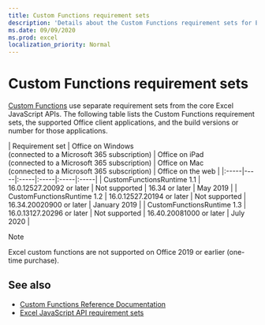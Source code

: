 ```yaml
---
title: Custom Functions requirement sets
description: 'Details about the Custom Functions requirement sets for Excel JavaScript API.'
ms.date: 09/09/2020
ms.prod: excel
localization_priority: Normal
---
```


# Custom Functions requirement sets

[Custom Functions](./custom-functions-overview.md) use separate requirement sets from the core Excel JavaScript APIs. The following table lists the Custom Functions requirement sets, the supported Office client applications, and the build versions or number for those applications.

|  Requirement set  |  Office on Windows<br>(connected to a Microsoft 365 subscription)  |  Office on iPad<br>(connected to a Microsoft 365 subscription)  |  Office on Mac<br>(connected to a Microsoft 365 subscription)  | Office on the web |
|:-----|-----|:-----|:-----|:-----|:-----|
| CustomFunctionsRuntime 1.1 | 16.0.12527.20092 or later | Not supported | 16.34 or later | May 2019 |
| CustomFunctionsRuntime 1.2 | 16.0.12527.20194 or later | Not supported | 16.34.20020900 or later | January 2019 |
| CustomFunctionsRuntime 1.3 | 16.0.13127.20296 or later | Not supported | 16.40.20081000 or later | July 2020 |

> [!NOTE]
> Excel custom functions are not supported on Office 2019 or earlier (one-time purchase).

## See also

- [Custom Functions Reference Documentation](/javascript/api/custom-functions-runtime)
- [Excel JavaScript API requirement sets](../reference/requirement-sets/excel-api-requirement-sets.md)
